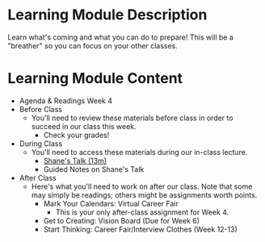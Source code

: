 # Learning Module Description

Learn what's coming and what you can do to prepare! This will be a "breather" so you can focus on your other classes.

# Learning Module Content

- Agenda & Readings Week 4
- Before Class
  - You'll need to review these materials before class in order to succeed in our class this week.
    - Check your grades!
- During Class
  - You'll need to access these materials during our in-class lecture.
    - [Shane's Talk (13m)](https://learn-us-east-1-prod-fleet01-xythos.s3.amazonaws.com/5df2c00b32acb/162282?response-cache-control=private%2C%20max-age%3D21600&response-content-disposition=inline%3B%20filename%2A%3DUTF-8%27%27Shane%2527s%2520Talk%2520%252813m%2529.mp4&response-content-type=video%2Fmp4&X-Amz-Algorithm=AWS4-HMAC-SHA256&X-Amz-Date=20201118T180000Z&X-Amz-SignedHeaders=host&X-Amz-Expires=21600&X-Amz-Credential=AKIAZH6WM4PL5SJBSTP6%2F20201118%2Fus-east-1%2Fs3%2Faws4_request&X-Amz-Signature=df9754ae36771ef9d0bbfd39965c19e1b004d237827c226cda7e588285be9acf)
    - Guided Notes on Shane's Talk
- After Class
  - Here's what you'll need to work on after our class. Note that some may simply be readings; others might be assignments worth points.
    - Mark Your Calendars: Virtual Career Fair
      - This is your only after-class assignment for Week 4.
    - Get to Creating: Vision Board (Due for Week 6)
    - Start Thinking: Career Fair/Interview Clothes (Week 12-13)
